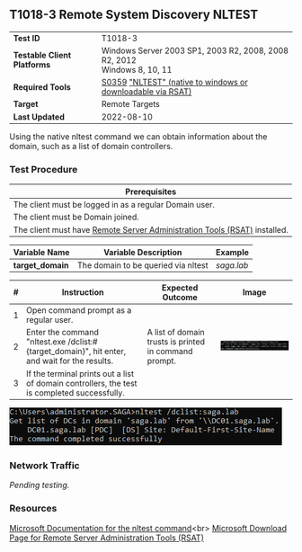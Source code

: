 ## T1018-3 Remote System Discovery NLTEST
|||
|-|-|
|**Test ID**|T1018-3|
|**Testable Client Platforms**|Windows Server 2003 SP1, 2003 R2, 2008, 2008 R2, 2012<br>Windows 8, 10, 11|
|**Required Tools**|[S0359](https://attack.mitre.org/software/S0359/) ["NLTEST" (native to windows or downloadable via RSAT)](https://docs.microsoft.com/en-us/previous-versions/windows/it-pro/windows-server-2012-r2-and-2012/cc731935(v=ws.11))|
|**Target**|Remote Targets|
|**Last Updated**|2022-08-10|

Using the native nltest command we can obtain information about the domain, such as a list of domain controllers.

### Test Procedure
|Prerequisites|
|-|
|The client must be logged in as a regular Domain user.|
|The client must be Domain joined.|
|The client must have [Remote Server Administration Tools (RSAT)](https://www.microsoft.com/en-us/download/details.aspx?id=45520) installed.|

|Variable Name|Variable Description|Example|
|-|-|-|
|**target_domain**|The domain to be queried via nltest|*saga.lab*|

|#|Instruction|Expected Outcome|Image|
|-|-|-|-|
|1|Open command prompt as a regular user.|||
|2|Enter the command "nltest.exe /dclist:#{target_domain}", hit enter, and wait for the results.|A list of domain trusts is printed in command prompt.|![](T1018-3.2.png)|
|3|If the terminal prints out a list of domain controllers, the test is completed successfully.|||

![](T1018-3.2.png)

### Network Traffic
*Pending testing.*

### Resources
[Microsoft Documentation for the nltest command](https://docs.microsoft.com/en-us/previous-versions/windows/it-pro/windows-server-2012-r2-and-2012/cc731935(v=ws.11))<br>
[Microsoft Download Page for Remote Server Administration Tools (RSAT)](https://www.microsoft.com/en-us/download/details.aspx?id=45520)